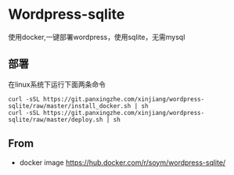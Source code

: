 # Wordpress-sqlite

使用docker,一键部署wordpress，使用sqlite，无需mysql

## 部署

在linux系统下运行下面两条命令

``` 
curl -sSL https://git.panxingzhe.com/xinjiang/wordpress-sqlite/raw/master/install_docker.sh | sh
curl -sSL https://git.panxingzhe.com/xinjiang/wordpress-sqlite/raw/master/deploy.sh | sh
``` 

## From

* docker image https://hub.docker.com/r/soym/wordpress-sqlite/